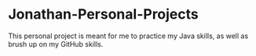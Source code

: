 # Jonathan-Personal-Projects

This personal project is meant for me to practice my Java skills, as well as brush up on my GitHub skills.
